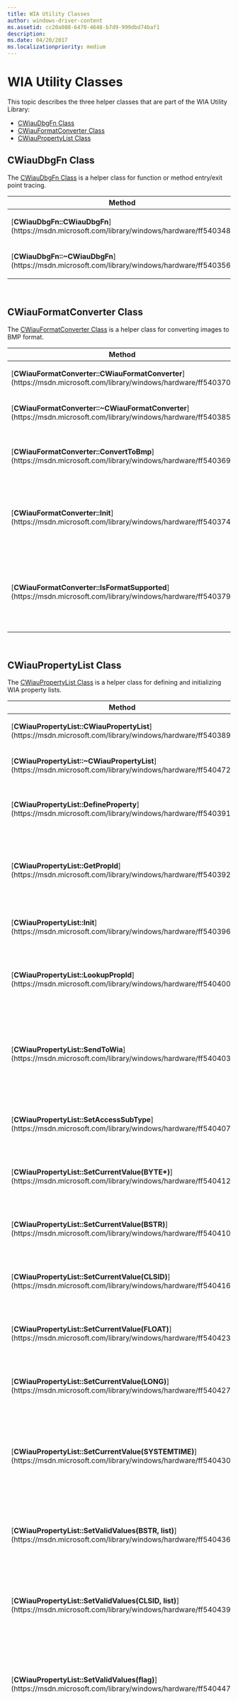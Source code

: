```yaml
---
title: WIA Utility Classes
author: windows-driver-content
ms.assetid: cc20a088-6470-4648-b7d9-999dbd74baf1
description: 
ms.date: 04/20/2017
ms.localizationpriority: medium
---
```


# WIA Utility Classes


This topic describes the three helper classes that are part of the WIA Utility Library:

-   [CWiauDbgFn Class](#cwiaudbgfn-class)
-   [CWiauFormatConverter Class](#cwiauformatconverter-class)
-   [CWiauPropertyList Class](#cwiaupropertylist-class)

## CWiauDbgFn Class


The [CWiauDbgFn Class](https://msdn.microsoft.com/library/windows/hardware/ff540345) is a helper class for function or method entry/exit point tracing.

<table>
<colgroup>
<col width="50%" />
<col width="50%" />
</colgroup>
<thead>
<tr class="header">
<th>Method</th>
<th>Description</th>
</tr>
</thead>
<tbody>
<tr class="odd">
<td><p>[<strong>CWiauDbgFn::CWiauDbgFn</strong>](https://msdn.microsoft.com/library/windows/hardware/ff540348)</p></td>
<td><p>Class constructor.</p></td>
</tr>
<tr class="even">
<td><p>[<strong>CWiauDbgFn::~CWiauDbgFn</strong>](https://msdn.microsoft.com/library/windows/hardware/ff540356)</p></td>
<td><p>Class destructor.</p></td>
</tr>
</tbody>
</table>

 

## CWiauFormatConverter Class


The [CWiauFormatConverter Class](https://msdn.microsoft.com/library/windows/hardware/ff540363) is a helper class for converting images to BMP format.

<table>
<colgroup>
<col width="50%" />
<col width="50%" />
</colgroup>
<thead>
<tr class="header">
<th>Method</th>
<th>Description</th>
</tr>
</thead>
<tbody>
<tr class="odd">
<td><p>[<strong>CWiauFormatConverter::CWiauFormatConverter</strong>](https://msdn.microsoft.com/library/windows/hardware/ff540370)</p></td>
<td><p>Class constructor.</p></td>
</tr>
<tr class="even">
<td><p>[<strong>CWiauFormatConverter::~CWiauFormatConverter</strong>](https://msdn.microsoft.com/library/windows/hardware/ff540385)</p></td>
<td><p>Class destructor.</p></td>
</tr>
<tr class="odd">
<td><p>[<strong>CWiauFormatConverter::ConvertToBmp</strong>](https://msdn.microsoft.com/library/windows/hardware/ff540369)</p></td>
<td><p>Converts an image to BMP format.</p></td>
</tr>
<tr class="even">
<td><p>[<strong>CWiauFormatConverter::Init</strong>](https://msdn.microsoft.com/library/windows/hardware/ff540374)</p></td>
<td><p>Initializes the class and GDI+ for converting images.</p></td>
</tr>
<tr class="odd">
<td><p>[<strong>CWiauFormatConverter::IsFormatSupported</strong>](https://msdn.microsoft.com/library/windows/hardware/ff540379)</p></td>
<td><p>Verifies that GDI+ supports the image format to be converted.</p></td>
</tr>
</tbody>
</table>

 

## CWiauPropertyList Class


The [CWiauPropertyList Class](https://msdn.microsoft.com/library/windows/hardware/ff540386) is a helper class for defining and initializing WIA property lists.

<table>
<colgroup>
<col width="50%" />
<col width="50%" />
</colgroup>
<thead>
<tr class="header">
<th>Method</th>
<th>Description</th>
</tr>
</thead>
<tbody>
<tr class="odd">
<td><p>[<strong>CWiauPropertyList::CWiauPropertyList</strong>](https://msdn.microsoft.com/library/windows/hardware/ff540389)</p></td>
<td><p>Class constructor.</p></td>
</tr>
<tr class="even">
<td><p>[<strong>CWiauPropertyList::~CWiauPropertyList</strong>](https://msdn.microsoft.com/library/windows/hardware/ff540472)</p></td>
<td><p>Class destructor.</p></td>
</tr>
<tr class="odd">
<td><p>[<strong>CWiauPropertyList::DefineProperty</strong>](https://msdn.microsoft.com/library/windows/hardware/ff540391)</p></td>
<td><p>Adds a property definition to the property list object.</p></td>
</tr>
<tr class="even">
<td><p>[<strong>CWiauPropertyList::GetPropId</strong>](https://msdn.microsoft.com/library/windows/hardware/ff540392)</p></td>
<td><p>Gets the property identifier (ID) for a property at a specified index.</p></td>
</tr>
<tr class="odd">
<td><p>[<strong>CWiauPropertyList::Init</strong>](https://msdn.microsoft.com/library/windows/hardware/ff540396)</p></td>
<td><p>Initializes the property list object.</p></td>
</tr>
<tr class="even">
<td><p>[<strong>CWiauPropertyList::LookupPropId</strong>](https://msdn.microsoft.com/library/windows/hardware/ff540400)</p></td>
<td><p>Gets the property index for a property with a specified property ID.</p></td>
</tr>
<tr class="odd">
<td><p>[<strong>CWiauPropertyList::SendToWia</strong>](https://msdn.microsoft.com/library/windows/hardware/ff540403)</p></td>
<td><p>Calls the WIA service to define all the properties currently contained in a property list object.</p></td>
</tr>
<tr class="even">
<td><p>[<strong>CWiauPropertyList::SetAccessSubType</strong>](https://msdn.microsoft.com/library/windows/hardware/ff540407)</p></td>
<td><p>Resets the access and subtype of a property.</p></td>
</tr>
<tr class="odd">
<td><p>[<strong>CWiauPropertyList::SetCurrentValue(BYTE*)</strong>](https://msdn.microsoft.com/library/windows/hardware/ff540412)</p></td>
<td><p>Sets the value of a property whose type is of <strong>BYTE</strong> array.</p></td>
</tr>
<tr class="even">
<td><p>[<strong>CWiauPropertyList::SetCurrentValue(BSTR)</strong>](https://msdn.microsoft.com/library/windows/hardware/ff540410)</p></td>
<td><p>Sets the value of a property whose type is <strong>BSTR</strong>.</p></td>
</tr>
<tr class="odd">
<td><p>[<strong>CWiauPropertyList::SetCurrentValue(CLSID)</strong>](https://msdn.microsoft.com/library/windows/hardware/ff540416)</p></td>
<td><p>Sets the value of a property whose type is <strong>CLSID</strong>.</p></td>
</tr>
<tr class="even">
<td><p>[<strong>CWiauPropertyList::SetCurrentValue(FLOAT)</strong>](https://msdn.microsoft.com/library/windows/hardware/ff540423)</p></td>
<td><p>Sets the value of a property whose type is <strong>FLOAT</strong>.</p></td>
</tr>
<tr class="odd">
<td><p>[<strong>CWiauPropertyList::SetCurrentValue(LONG)</strong>](https://msdn.microsoft.com/library/windows/hardware/ff540427)</p></td>
<td><p>Sets the value of a property whose type is <strong>LONG</strong>.</p></td>
</tr>
<tr class="even">
<td><p>[<strong>CWiauPropertyList::SetCurrentValue(SYSTEMTIME)</strong>](https://msdn.microsoft.com/library/windows/hardware/ff540430)</p></td>
<td><p>Sets the value of a property whose type is <strong>SYSTEMTIME</strong> (described in the Microsoft Windows SDK documentation).</p></td>
</tr>
<tr class="odd">
<td><p>[<strong>CWiauPropertyList::SetValidValues(BSTR, list)</strong>](https://msdn.microsoft.com/library/windows/hardware/ff540436)</p></td>
<td><p>Sets the type, as well as the default, current, and valid values of a list of <strong>BSTR</strong> values.</p></td>
</tr>
<tr class="even">
<td><p>[<strong>CWiauPropertyList::SetValidValues(CLSID, list)</strong>](https://msdn.microsoft.com/library/windows/hardware/ff540439)</p></td>
<td><p>Sets the type, as well as the default, current, and valid values of a list of <strong>CLSID</strong> values.</p></td>
</tr>
<tr class="odd">
<td><p>[<strong>CWiauPropertyList::SetValidValues(flag)</strong>](https://msdn.microsoft.com/library/windows/hardware/ff540447)</p></td>
<td><p>Sets the type, as well as the default, current, and valid values of a property whose values are determined by flag settings.</p></td>
</tr>
<tr class="even">
<td><p>[<strong>CWiauPropertyList::SetValidValues(FLOAT, list)</strong>](https://msdn.microsoft.com/library/windows/hardware/ff540452)</p></td>
<td><p>Sets the type, as well as the default, current, and valid values of a list of <strong>FLOAT</strong> values.</p></td>
</tr>
<tr class="odd">
<td><p>[<strong>CWiauPropertyList::SetValidValues(FLOAT, range)</strong>](https://msdn.microsoft.com/library/windows/hardware/ff540461)</p></td>
<td><p>Sets the type, as well as the default, current, and valid values of a range of <strong>FLOAT</strong> values.</p></td>
</tr>
<tr class="even">
<td><p>[<strong>CWiauPropertyList::SetValidValues(LONG, list)</strong>](https://msdn.microsoft.com/library/windows/hardware/ff540462)</p></td>
<td><p>Sets the type, as well as the default, current, and valid values of a list of <strong>LONG</strong> values.</p></td>
</tr>
<tr class="odd">
<td><p>[<strong>CWiauPropertyList::SetValidValues(LONG, range)</strong>](https://msdn.microsoft.com/library/windows/hardware/ff540468)</p></td>
<td><p>Sets the type, as well as the default, current, and valid values of a range of <strong>LONG</strong> values.</p></td>
</tr>
</tbody>
</table>

 

 

 




